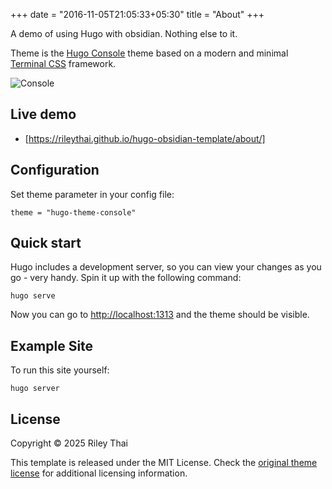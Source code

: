 +++
date = "2016-11-05T21:05:33+05:30"
title = "About"
+++

A demo of using Hugo with obsidian. Nothing else to it.

Theme is the [Hugo Console](https://github.com/mrmierzejewski/hugo-theme-console) theme based on a modern and minimal [Terminal CSS](https://terminalcss.xyz/) framework. 

![Console](https://github.com/mrmierzejewski/hugo-theme-console/blob/master/images/preview.png?raw=true)

## Live demo

* [https://rileythai.github.io/hugo-obsidian-template/about/]

## Configuration

Set theme parameter in your config file:

```
theme = "hugo-theme-console"
```

## Quick start

Hugo includes a development server, so you can view your changes as you go - very handy. Spin it up with the following command:

```
hugo serve
```

Now you can go to [http://localhost:1313](http://localhost:1313) and the theme should be visible.

## Example Site

To run this site yourself:

```
hugo server
```

## License

Copyright © 2025 Riley Thai

This template is released under the MIT License. Check the [original theme license](https://github.com/panr/hugo-theme-terminal/blob/master/LICENSE.md) for additional licensing information.
